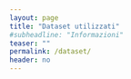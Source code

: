 ```yaml
---
layout: page
title: "Dataset utilizzati"
#subheadline: "Informazioni"
teaser: ""
permalink: /dataset/
header: no
---
```

<!--
1. [`Housingdata.`{:.datalink}]({{ site.baseurl }}{%link dataset/housing.data.txt %}) Dataset abitazioni Boston.

Raccolta di dataset utilizzati nei precedenti a.a., inseriti a scopo indicativo. 

1. [`Jane Austen.`{:.datalink}]({{ site.baseurl }}{%link dataset/austen.jpg %}) Immagine di Jane Austen

1. [`Iris.`{:.datalink}]({{ site.baseurl }}{%link dataset/iris.csv %}) Classificazione iris per caratteristiche di petalo e sepalo.
1. [`Mammals.`{:.datalink}]({{ site.baseurl }}{%link dataset/mammals.csv %}) Peso e dimensione cervello in mammiferi.
1. [`Cars.`{:.datalink}]({{ site.baseurl }}{%link dataset/cars.csv %}) Velocità e spazio di frenata.
1. [`Testo.`{:.datalink}]({{ site.baseurl }}{%link dataset/XwindowsDocData.mat %}) Occorrenze di termini in documenti.
1. [`Newsgroups.`{:.datalink}]({{ site.baseurl }}{%link dataset/20news_w100.mat %}) Occorrenze di termini in documenti da newsgroups.
1. [`Ex2data1.`{:.datalink}]({{ site.baseurl }}{%link dataset/ex2data1.txt %}) Dataset per classificazione binaria.
1. [`Ex2data2.`{:.datalink}]({{ site.baseurl }}{%link dataset/ex2data2.txt %}) Dataset per classificazione binaria.
1. [`3classi train.`{:.datalink}]({{ site.baseurl }}{%link dataset/knnClassify3c.csv %}) Training set a 3 classi.
1. [`3classi test.`{:.datalink}]({{ site.baseurl }}{%link dataset/knnClassify3c-test.csv %}) Test set a 3 classi.
1. [`Titanic.`{:.datalink}]({{ site.baseurl }}{%link dataset/titanic.csv %}) Dataset Titanic.
1. [`TestSet.`{:.datalink}]({{ site.baseurl }}{%link dataset/testSet.txt %}) Dataset per logistic regression.
1. [`Esami.`{:.datalink}]({{ site.baseurl }}{%link dataset/esami.txt %}) Dataset esami per binary classification.
1. [`Cifre.`{:.datalink}]({{ site.baseurl }}{%link dataset/digits.mat %}) Dataset MNIST immagini cifre numeriche.
-->


